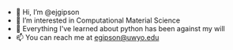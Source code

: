 - 👋 Hi, I’m @ejgipson
- 👀 I’m interested in Computational Material Science
- 🌱 Everything I've learned about python has been against my will
- 📫 You can reach me at egipson@uwyo.edu
